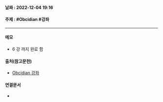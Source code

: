 #### 날짜 : 2022-12-04 19:16

#### 주제 : #Obcidian #강좌

----
#### 메모
- 6 강 까지 완료 함

#### 출처(참고문헌)
- [Obcidian 강좌](https://youtube.com/playlist?list=PLy4SLsxzyLUUJlu0L-_U7c1jy_bqvPMR6)
#### 연결문서
- 